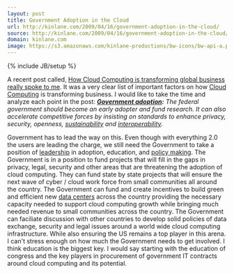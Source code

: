 ```yaml
---
layout: post
title: Government Adoption in the Cloud
url: http://kinlane.com/2009/04/16/government-adoption-in-the-cloud/
source: http://kinlane.com/2009/04/16/government-adoption-in-the-cloud/
domain: kinlane.com
image: https://s3.amazonaws.com/kinlane-productions/bw-icons/bw-api-a.png
---
```

{% include JB/setup %}<p>
     A recent post called, <a href="http://www.ideationcloud.com/2009/04/how-cloud-computing-is-transforming-global-business/">How Cloud Computing is transforming global business really spoke to me</a>. It was a very clear list of important factors on how <a class="zem_slink"
        title="Cloud Computing"
        rel="wikinvest"
        href="http://www.wikinvest.com/concept/Cloud_Computing">Cloud Computing</a> is transforming business. I would like to take the time and analyze each point in the post: <em><span class="c1"><strong><a href="http://www.ideationcloud.com/2009/04/how-cloud-computing-is-transforming-global-business/">Government adoption</a>:</strong> The federal government should become an early adopter and fund research. It can also accelerate competitive forces by insisting on standards to enhance privacy, security, openness, <a class="zem_slink"
        title="Sustainability"
        rel="wikipedia"
        href="http://en.wikipedia.org/wiki/Sustainability">sustainability</a> and <a class="zem_slink"
        title="Interoperability"
        rel="wikipedia"
        href="http://en.wikipedia.org/wiki/Interoperability">interoperability</a>.</span></em>
</p>

<form>
     <p>
          <input id="gwProxy"
             type="hidden" />
     </p>
</form>
<!--Session data-->
<p>
     Government has to lead the way on this. Even though with everything 2.0 the users are leading the charge, we still need the Government to take a position of <a class="zem_slink"
        title="Leadership"
        rel="wikipedia"
        href="http://en.wikipedia.org/wiki/Leadership">leadership</a> in adoption, education, and <a class="zem_slink"
        title="Policy"
        rel="wikipedia"
        href="http://en.wikipedia.org/wiki/Policy">policy making</a>. The Government is in a position to fund projects that will fill in the gaps in privacy, legal, security and other areas that are threatening the adoption of cloud computing. They can fund state by state projects that will ensure the next wave of cyber / cloud work force from small communities all around the country. The Government can fund and create incentives to build green and efficient new <a class="zem_slink"
        title="Data center"
        rel="wikipedia"
        href="http://en.wikipedia.org/wiki/Data_center">data centers</a> across the country providing the necessary capacity needed to support cloud computing growth while bringing much needed revenue to small communities across the country. The Government can faciliate discussion with other countries to develop solid policies of data exchange, security and legal issues around a world wide cloud computing infrastructure. While also ensuring the US remains a top player in this arena. I can't stress enough on how much the Government needs to get involved. I think education is the biggest key. I would say starting with the education of congress and the key players in procurement of government IT contracts around cloud computing and its potential.
</p>

<form>
     <p>
          <input id="gwProxy"
             type="hidden" />
     </p>
</form>
<!--Session data-->

<form>
     <p>
          <input id="jsProxy"
             onclick="jsCall();"
             type="hidden" /> <input id="gwProxy"
             type="hidden" />
     </p>
</form>
<!--Session data-->

<form>
     <p>
          <input id="jsProxy"
             onclick="jsCall();"
             type="hidden" />
     </p>
</form>

<form>
     <p>
          <input id="gwProxy"
             type="hidden" />
     </p>
</form>
<!--Session data-->
<form>
     <p>
          <input id="jsProxy"
             onclick="jsCall();"
             type="hidden" />
     </p>
</form>